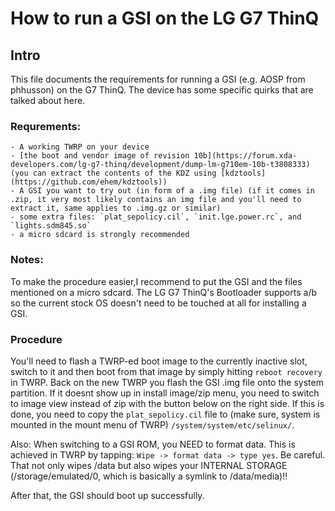# How to run a GSI on the LG G7 ThinQ

## Intro
This file documents the requirements for running a GSI (e.g. AOSP from phhusson) on the G7 ThinQ.
The device has some specific quirks that are talked about here.

### Requrements:
	- A working TWRP on your device
	- [the boot and vendor image of revision 10b](https://forum.xda-developers.com/lg-g7-thinq/development/dump-lm-g710em-10b-t3808333) (you can extract the contents of the KDZ using [kdztools](https://github.com/ehem/kdztools))
	- A GSI you want to try out (in form of a .img file) (if it comes in .zip, it very most likely contains an img file and you'll need to extract it, same applies to .img.gz or similar)
	- some extra files: `plat_sepolicy.cil`, `init.lge.power.rc`, and `lights.sdm845.so`
	- a micro sdcard is strongly recommended

### Notes:
To make the procedure easier,I recommend to put the GSI and the files mentioned on a micro sdcard.
The LG G7 ThinQ's Bootloader supports a/b so the current stock OS doesn't need to be touched at all for installing a GSI.

### Procedure
You'll need to flash a TWRP-ed boot image to the currently inactive slot, switch to it and then boot from that image by simply hitting `reboot recovery` in TWRP.
Back on the new TWRP you flash the GSI .img file onto the system partition.
If it doesnt show up in install image/zip menu, you need to switch to image view instead of zip with the button below on the right side.
If this is done, you need to copy the `plat_sepolicy.cil` file to (make sure, system is mounted in the mount menu of TWRP) `/system/system/etc/selinux/`.

Also: When switching to a GSI ROM, you NEED to format data. This is achieved in TWRP by tapping: `Wipe -> format data -> type yes`. Be careful. That not only wipes /data but also wipes your INTERNAL STORAGE (/storage/emulated/0, which is basically a symlink to /data/media)!!

After that, the GSI should boot up successfully.
